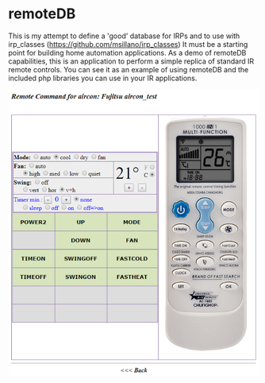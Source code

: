 # remoteDB
This is my attempt to define a 'good' database for IRPs and to use with irp_classes (https://github.com/msillano/irp_classes)
It must be a starting point for building home automation applications.
As a demo of remoteDB capabilities, this is an application to perform a simple replica of standard IR remote controls.
You can see it as an example of using remoteDB and the included php libraries you can use in your IR applications.

![Screenshot 1](./documents/remotesDB/screen01.png)
